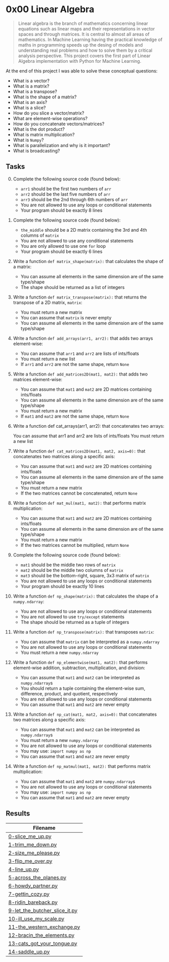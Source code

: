 # 0x00 Linear Algebra

> Linear algebra is the branch of mathematics concerning linear equations such as linear maps and their representations in vector spaces and through matrices. It is central to almost all areas of mathematics. In Machine Learning having the practical knowledge of maths in programming speeds up the desing of models and understanding real problems and how to solve them by a critical analysis perspective. This project covers the first part of Linear Algebra implementation with Python for Machine Learning.

At the end of this project I was able to solve these conceptual questions:

* What is a vector?
* What is a matrix?
* What is a transpose?
* What is the shape of a matrix?
* What is an axis?
* What is a slice?
* How do you slice a vector/matrix?
* What are element-wise operations?
* How do you concatenate vectors/matrices?
* What is the dot product?
* What is matrix multiplication?
* What is `Numpy`?
* What is parallelization and why is it important?
* What is broadcasting?

## Tasks

0. Complete the following source code (found below):

    * `arr1` should be the first two numbers of `arr`
    * `arr2` should be the last five numbers of `arr`
    * `arr3` should be the 2nd through 6th numbers of `arr`
    * You are not allowed to use any loops or conditional statements
    * Your program should be exactly 8 lines

1. Complete the following source code (found below):

    * `the_middle` should be a 2D matrix containing the 3rd and 4th columns of `matrix`
    * You are not allowed to use any conditional statements
    * You are only allowed to use one `for` loop
    * Your program should be exactly 6 lines

2. Write a function `def matrix_shape(matrix):` that calculates the shape of a matrix:

    * You can assume all elements in the same dimension are of the same type/shape
    * The shape should be returned as a list of integers

3. Write a function `def matrix_transpose(matrix):` that returns the transpose of a 2D matrix, `matrix`:

    * You must return a new matrix
    * You can assume that `matrix` is never empty
    * You can assume all elements in the same dimension are of the same type/shape

4. Write a function `def add_arrays(arr1, arr2):` that adds two arrays element-wise:

    * You can assume that `arr1` and `arr2` are lists of ints/floats
    * You must return a new list
    * If `arr1` and `arr2` are not the same shape, return `None`

5. Write a function `def add_matrices2D(mat1, mat2):` that adds two matrices element-wise:

    * You can assume that `mat1` and `mat2` are 2D matrices containing ints/floats
    * You can assume all elements in the same dimension are of the same type/shape
    * You must return a new matrix
    * If `mat1` and `mat2` are not the same shape, return `None`

6. Write a function def cat_arrays(arr1, arr2): that concatenates two arrays:

    You can assume that arr1 and arr2 are lists of ints/floats
    You must return a new list

7. Write a function `def cat_matrices2D(mat1, mat2, axis=0):` that concatenates two matrices along a specific axis:

    * You can assume that `mat1` and `mat2` are 2D matrices containing ints/floats
    * You can assume all elements in the same dimension are of the same type/shape
    * You must return a new matrix
    * If the two matrices cannot be concatenated, return `None`

8. Write a function `def mat_mul(mat1, mat2):` that performs matrix multiplication:

    * You can assume that `mat1` and `mat2` are 2D matrices containing ints/floats
    * You can assume all elements in the same dimension are of the same type/shape
    * You must return a new matrix
    * If the two matrices cannot be multiplied, return `None`

9. Complete the following source code (found below):

    * `mat1` should be the middle two rows of `matrix`
    * `mat2` should be the middle two columns of `matrix`
    * `mat3` should be the bottom-right, square, 3x3 matrix of `matrix`
    * You are not allowed to use any loops or conditional statements
    * Your program should be exactly 10 lines

10. Write a function `def np_shape(matrix):` that calculates the shape of a `numpy.ndarray`:

    * You are not allowed to use any loops or conditional statements
    * You are not allowed to use `try/except` statements
    * The shape should be returned as a tuple of integers

11. Write a function `def np_transpose(matrix):` that transposes `matrix`:

    * You can assume that `matrix` can be interpreted as a `numpy.ndarray`
    * You are not allowed to use any loops or conditional statements
    * You must return a new `numpy.ndarray`

12. Write a function `def np_elementwise(mat1, mat2):` that performs element-wise addition, subtraction, multiplication, and division:

    * You can assume that `mat1` and `mat2` can be interpreted as `numpy.ndarray`s
    * You should return a tuple containing the element-wise sum, difference, product, and quotient, respectively
    * You are not allowed to use any loops or conditional statements
    * You can assume that `mat1` and `mat2` are never empty

13. Write a function `def np_cat(mat1, mat2, axis=0):` that concatenates two matrices along a specific axis:

    * You can assume that `mat1` and `mat2` can be interpreted as `numpy.ndarray`s
    * You must return a new `numpy.ndarray`
    * You are not allowed to use any loops or conditional statements
    * You may use: `import numpy as np`
    * You can assume that `mat1` and `mat2` are never empty

14. Write a function `def np_matmul(mat1, mat2):` that performs matrix multiplication:

    * You can assume that `mat1` and `mat2` are `numpy.ndarray`s
    * You are not allowed to use any loops or conditional statements
    * You may use: `import numpy as np`
    * You can assume that `mat1` and `mat2` are never empty

## Results

| Filename |
| ------ |
| [0-slice_me_up.py](https://github.com/jhonaRiver/holbertonschool-machine_learning/blob/master/math/0x00-linear_algebra/0-slice_me_up.py)|
| [1-trim_me_down.py](https://github.com/jhonaRiver/holbertonschool-machine_learning/blob/master/math/0x00-linear_algebra/1-trim_me_down.py)|
| [2-size_me_please.py](https://github.com/jhonaRiver/holbertonschool-machine_learning/blob/master/math/0x00-linear_algebra/2-size_me_please.py)|
| [3-flip_me_over.py](https://github.com/jhonaRiver/holbertonschool-machine_learning/blob/master/math/0x00-linear_algebra/3-flip_me_over.py)|
| [4-line_up.py](https://github.com/jhonaRiver/holbertonschool-machine_learning/blob/master/math/0x00-linear_algebra/4-line_up.py)|
| [5-across_the_planes.py](https://github.com/jhonaRiver/holbertonschool-machine_learning/blob/master/math/0x00-linear_algebra/5-across_the_planes.py)|
| [6-howdy_partner.py](https://github.com/jhonaRiver/holbertonschool-machine_learning/blob/master/math/0x00-linear_algebra/6-howdy_partner.py)|
| [7-gettin_cozy.py](https://github.com/jhonaRiver/holbertonschool-machine_learning/blob/master/math/0x00-linear_algebra/7-gettin_cozy.py)|
| [8-ridin_bareback.py](https://github.com/jhonaRiver/holbertonschool-machine_learning/blob/master/math/0x00-linear_algebra/8-ridin_bareback.py)|
| [9-let_the_butcher_slice_it.py](https://github.com/jhonaRiver/holbertonschool-machine_learning/blob/master/math/0x00-linear_algebra/9-let_the_butcher_slice_it.py)|
| [10-ill_use_my_scale.py](https://github.com/jhonaRiver/holbertonschool-machine_learning/blob/master/math/0x00-linear_algebra/10-ill_use_my_scale.py)|
| [11-the_western_exchange.py](https://github.com/jhonaRiver/holbertonschool-machine_learning/blob/master/math/0x00-linear_algebra/11-the_western_exchange.py)|
| [12-bracin_the_elements.py](https://github.com/jhonaRiver/holbertonschool-machine_learning/blob/master/math/0x00-linear_algebra/12-bracin_the_elements.py)|
| [13-cats_got_your_tongue.py](https://github.com/jhonaRiver/holbertonschool-machine_learning/blob/master/math/0x00-linear_algebra/13-cats_got_your_tongue.py)|
| [14-saddle_up.py](https://github.com/jhonaRiver/holbertonschool-machine_learning/blob/master/math/0x00-linear_algebra/14-saddle_up.py)|
